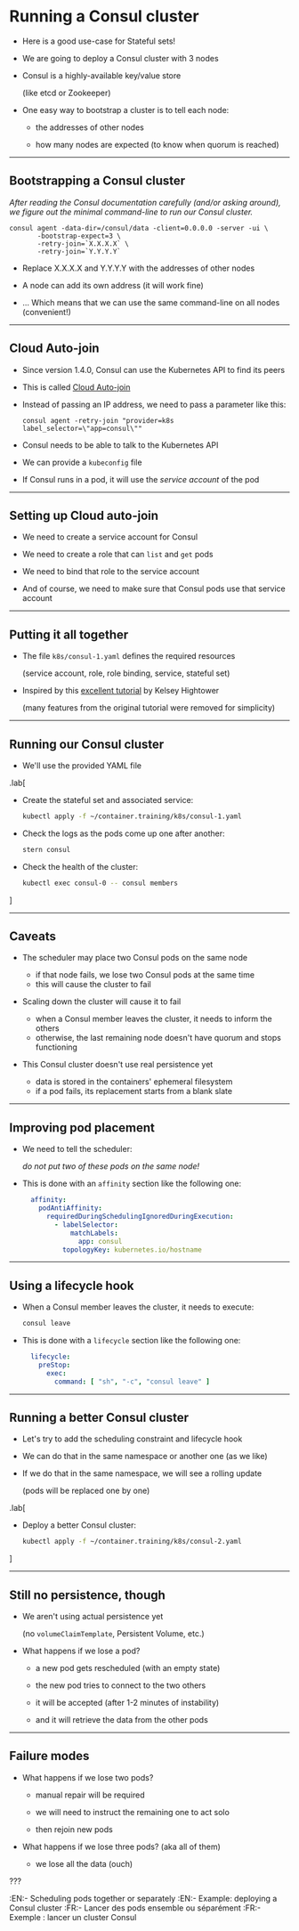 # Running a Consul cluster

- Here is a good use-case for Stateful sets!

- We are going to deploy a Consul cluster with 3 nodes

- Consul is a highly-available key/value store

  (like etcd or Zookeeper)

- One easy way to bootstrap a cluster is to tell each node:

  - the addresses of other nodes

  - how many nodes are expected (to know when quorum is reached)

---

## Bootstrapping a Consul cluster

*After reading the Consul documentation carefully (and/or asking around),
we figure out the minimal command-line to run our Consul cluster.*

```
consul agent -data-dir=/consul/data -client=0.0.0.0 -server -ui \
       -bootstrap-expect=3 \
       -retry-join=`X.X.X.X` \
       -retry-join=`Y.Y.Y.Y`
```

- Replace X.X.X.X and Y.Y.Y.Y with the addresses of other nodes

- A node can add its own address (it will work fine)

- ... Which means that we can use the same command-line on all nodes (convenient!)

---

## Cloud Auto-join

- Since version 1.4.0, Consul can use the Kubernetes API to find its peers

- This is called [Cloud Auto-join]

- Instead of passing an IP address, we need to pass a parameter like this:

  ```
  consul agent -retry-join "provider=k8s label_selector=\"app=consul\""
  ```

- Consul needs to be able to talk to the Kubernetes API

- We can provide a `kubeconfig` file

- If Consul runs in a pod, it will use the *service account* of the pod

[Cloud Auto-join]: https://www.consul.io/docs/agent/cloud-auto-join.html#kubernetes-k8s-

---

## Setting up Cloud auto-join

- We need to create a service account for Consul

- We need to create a role that can `list` and `get` pods

- We need to bind that role to the service account

- And of course, we need to make sure that Consul pods use that service account

---

## Putting it all together

- The file `k8s/consul-1.yaml` defines the required resources

  (service account, role, role binding, service, stateful set)

- Inspired by this [excellent tutorial](https://github.com/kelseyhightower/consul-on-kubernetes) by Kelsey Hightower

  (many features from the original tutorial were removed for simplicity)

---

## Running our Consul cluster

- We'll use the provided YAML file

.lab[

- Create the stateful set and associated service:
  ```bash
  kubectl apply -f ~/container.training/k8s/consul-1.yaml
  ```

- Check the logs as the pods come up one after another:
  ```bash
  stern consul
  ```

<!--
```wait Synced node info```
```key ^C```
-->

- Check the health of the cluster:
  ```bash
  kubectl exec consul-0 -- consul members
  ```

]

---

## Caveats

- The scheduler may place two Consul pods on the same node

  - if that node fails, we lose two Consul pods at the same time
  - this will cause the cluster to fail

- Scaling down the cluster will cause it to fail

  - when a Consul member leaves the cluster, it needs to inform the others
  - otherwise, the last remaining node doesn't have quorum and stops functioning

- This Consul cluster doesn't use real persistence yet

  - data is stored in the containers' ephemeral filesystem
  - if a pod fails, its replacement starts from a blank slate

---

## Improving pod placement

- We need to tell the scheduler:

  *do not put two of these pods on the same node!*

- This is done with an `affinity` section like the following one:
  ```yaml
    affinity:
      podAntiAffinity:
        requiredDuringSchedulingIgnoredDuringExecution:
          - labelSelector:
              matchLabels:
                app: consul
            topologyKey: kubernetes.io/hostname
  ```

---

## Using a lifecycle hook

- When a Consul member leaves the cluster, it needs to execute:
  ```bash
  consul leave
  ```

- This is done with a `lifecycle` section like the following one:
  ```yaml
    lifecycle:
      preStop:
        exec:
          command: [ "sh", "-c", "consul leave" ]
  ```

---

## Running a better Consul cluster

- Let's try to add the scheduling constraint and lifecycle hook

- We can do that in the same namespace or another one (as we like)

- If we do that in the same namespace, we will see a rolling update

  (pods will be replaced one by one)

.lab[

- Deploy a better Consul cluster:
  ```bash
  kubectl apply -f ~/container.training/k8s/consul-2.yaml
  ```

]

---

## Still no persistence, though

- We aren't using actual persistence yet

  (no `volumeClaimTemplate`, Persistent Volume, etc.)

- What happens if we lose a pod?

  - a new pod gets rescheduled (with an empty state)

  - the new pod tries to connect to the two others

  - it will be accepted (after 1-2 minutes of instability)

  - and it will retrieve the data from the other pods

---

## Failure modes

- What happens if we lose two pods?

  - manual repair will be required

  - we will need to instruct the remaining one to act solo

  - then rejoin new pods

- What happens if we lose three pods? (aka all of them)

  - we lose all the data (ouch)

???

:EN:- Scheduling pods together or separately
:EN:- Example: deploying a Consul cluster
:FR:- Lancer des pods ensemble ou séparément
:FR:- Exemple : lancer un cluster Consul
